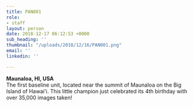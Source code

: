 ```yaml
---
title: PAN001
role:
- staff
layout: person
date: 2018-12-17 06:12:53 +0000
sub_heading: ''
thumbnail: "/uploads/2018/12/16/PAN001.png"
email: ''
linkedin: ''

---
```

**Maunaloa, HI, USA**  
The first baseline unit, located near the summit of Maunaloa on the Big Island of Hawai'i. This little champion just celebrated its 4th birthday with over 35,000 images taken!